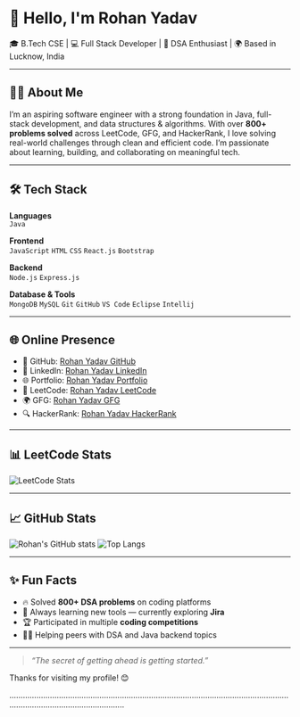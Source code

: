 # 👋 Hello, I'm Rohan Yadav

🎓 B.Tech CSE | 💻 Full Stack Developer | 🧠 DSA Enthusiast | 🌍 Based in Lucknow, India

---

## 🧑‍💻 About Me

I’m an aspiring software engineer with a strong foundation in Java, full-stack development, and data structures & algorithms. With over **800+ problems solved** across LeetCode, GFG, and HackerRank, I love solving real-world challenges through clean and efficient code. I’m passionate about learning, building, and collaborating on meaningful tech.

---

## 🛠️ Tech Stack

**Languages**  
`Java`

**Frontend**  
`JavaScript` `HTML` `CSS` `React.js` `Bootstrap`

**Backend**  
`Node.js` `Express.js` 

**Database & Tools**  
`MongoDB` `MySQL` `Git` `GitHub` `VS Code` `Eclipse` `Intellij`  

---

## 🌐 Online Presence

- 🔗 GitHub: [Rohan Yadav GitHub](https://github.com/Rohanyadav143)
- 💼 LinkedIn: [Rohan Yadav LinkedIn](https://www.linkedin.com/in/rohan-yadav-20b064255/)
- 🌐 Portfolio: [Rohan Yadav Portfolio](https://rohanyadav143.github.io/Portfolio-Website/)
- 🧠 LeetCode: [Rohan Yadav LeetCode](https://leetcode.com/u/rohn1895/)
- 🌍 GFG: [Rohan Yadav GFG](https://www.geeksforgeeks.org/user/rohn10kjj/)
- 🔍 HackerRank: [Rohan Yadav HackerRank](https://www.hackerrank.com/profile/rohn1895)
  
---

## 📊 LeetCode Stats

![LeetCode Stats](https://leetcard.jacoblin.cool/rohn1895?ext=contest&theme=dark)

---

## 📈 GitHub Stats

![Rohan's GitHub stats](https://github-readme-stats.vercel.app/api?username=Rohanyadav143&show_icons=true&theme=tokyonight)
![Top Langs](https://github-readme-stats.vercel.app/api/top-langs/?username=Rohanyadav143&layout=compact&theme=tokyonight)

---

## ✨ Fun Facts

- 🔥 Solved **800+ DSA problems** on coding platforms  
- 🎯 Always learning new tools — currently exploring **Jira**
- 🏆 Participated in multiple **coding competitions**
- 👨‍🏫 Helping peers with DSA and Java backend topics

---

> _“The secret of getting ahead is getting started.”_

Thanks for visiting my profile! 😊

...............................................................................................................................................................................
